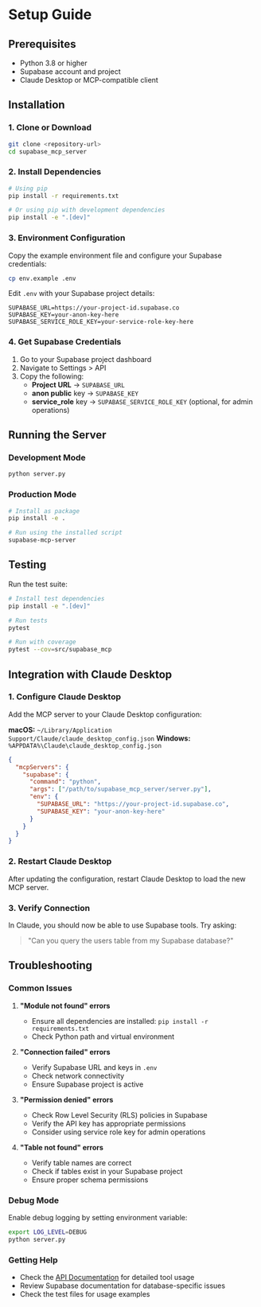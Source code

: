 # Setup Guide

## Prerequisites

- Python 3.8 or higher
- Supabase account and project
- Claude Desktop or MCP-compatible client

## Installation

### 1. Clone or Download

```bash
git clone <repository-url>
cd supabase_mcp_server
```

### 2. Install Dependencies

```bash
# Using pip
pip install -r requirements.txt

# Or using pip with development dependencies
pip install -e ".[dev]"
```

### 3. Environment Configuration

Copy the example environment file and configure your Supabase credentials:

```bash
cp env.example .env
```

Edit `.env` with your Supabase project details:

```env
SUPABASE_URL=https://your-project-id.supabase.co
SUPABASE_KEY=your-anon-key-here
SUPABASE_SERVICE_ROLE_KEY=your-service-role-key-here
```

### 4. Get Supabase Credentials

1. Go to your Supabase project dashboard
2. Navigate to Settings > API
3. Copy the following:
   - **Project URL** → `SUPABASE_URL`
   - **anon public** key → `SUPABASE_KEY`
   - **service_role** key → `SUPABASE_SERVICE_ROLE_KEY` (optional, for admin operations)

## Running the Server

### Development Mode

```bash
python server.py
```

### Production Mode

```bash
# Install as package
pip install -e .

# Run using the installed script
supabase-mcp-server
```

## Testing

Run the test suite:

```bash
# Install test dependencies
pip install -e ".[dev]"

# Run tests
pytest

# Run with coverage
pytest --cov=src/supabase_mcp
```

## Integration with Claude Desktop

### 1. Configure Claude Desktop

Add the MCP server to your Claude Desktop configuration:

**macOS:** `~/Library/Application Support/Claude/claude_desktop_config.json`
**Windows:** `%APPDATA%\Claude\claude_desktop_config.json`

```json
{
  "mcpServers": {
    "supabase": {
      "command": "python",
      "args": ["/path/to/supabase_mcp_server/server.py"],
      "env": {
        "SUPABASE_URL": "https://your-project-id.supabase.co",
        "SUPABASE_KEY": "your-anon-key-here"
      }
    }
  }
}
```

### 2. Restart Claude Desktop

After updating the configuration, restart Claude Desktop to load the new MCP server.

### 3. Verify Connection

In Claude, you should now be able to use Supabase tools. Try asking:

> "Can you query the users table from my Supabase database?"

## Troubleshooting

### Common Issues

1. **"Module not found" errors**
   - Ensure all dependencies are installed: `pip install -r requirements.txt`
   - Check Python path and virtual environment

2. **"Connection failed" errors**
   - Verify Supabase URL and keys in `.env`
   - Check network connectivity
   - Ensure Supabase project is active

3. **"Permission denied" errors**
   - Check Row Level Security (RLS) policies in Supabase
   - Verify the API key has appropriate permissions
   - Consider using service role key for admin operations

4. **"Table not found" errors**
   - Verify table names are correct
   - Check if tables exist in your Supabase project
   - Ensure proper schema permissions

### Debug Mode

Enable debug logging by setting environment variable:

```bash
export LOG_LEVEL=DEBUG
python server.py
```

### Getting Help

- Check the [API Documentation](API.md) for detailed tool usage
- Review Supabase documentation for database-specific issues
- Check the test files for usage examples
